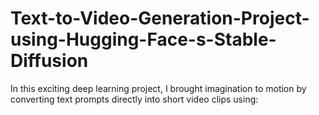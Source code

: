 # Text-to-Video-Generation-Project-using-Hugging-Face-s-Stable-Diffusion
In this exciting deep learning project, I brought imagination to motion by  converting text prompts directly into short video clips using:
